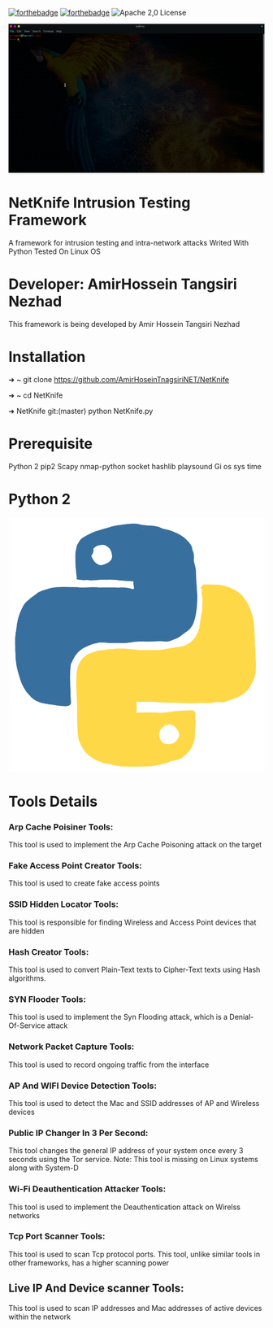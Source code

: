 [![forthebadge](https://forthebadge.com/images/badges/made-with-python.svg)](https://forthebadge.com)
[![forthebadge](https://forthebadge.com/images/badges/built-with-love.svg)](https://forthebadge.com)
![Apache 2,0 License](https://img.shields.io/badge/license-Apache%202.0-blue)
<p align="center">
  <img src="Logo/NetKnife.gif" alt="Master">
</p>

# NetKnife Intrusion Testing Framework
A framework for intrusion testing and intra-network attacks
Writed With Python 
Tested On Linux OS 
# Developer: AmirHossein Tangsiri Nezhad
This framework is being developed by Amir Hossein Tangsiri Nezhad

# Installation
➜  ~ git clone https://github.com/AmirHoseinTnagsiriNET/NetKnife 

➜  ~ cd NetKnife 

➜  NetKnife git:(master) python NetKnife.py 

# Prerequisite
Python 2
pip2
Scapy
nmap-python 
socket
hashlib
playsound 
Gi
os
sys
time

# Python 2
<p align="center">
  <img src="Logo/Python-Logo.gif" alt="Master">
</p>

# Tools Details 

### Arp Cache Poisiner Tools:

This tool is used to implement the Arp Cache Poisoning attack on the target

### Fake Access Point Creator Tools:

This tool is used to create fake access points

### SSID Hidden Locator Tools:

This tool is responsible for finding Wireless and Access Point devices that are hidden

### Hash Creator Tools:

This tool is used to convert Plain-Text texts to Cipher-Text texts using Hash algorithms.

### SYN Flooder Tools:

This tool is used to implement the Syn Flooding attack, which is a Denial-Of-Service attack

### Network Packet Capture Tools:

This tool is used to record ongoing traffic from the interface

### AP And WIFI Device Detection Tools:

This tool is used to detect the Mac and SSID addresses of AP and Wireless devices

### Public IP Changer In 3 Per Second:

This tool changes the general IP address of your system once every 3 seconds using the Tor service.
Note: This tool is missing on Linux systems along with System-D

### Wi-Fi Deauthentication Attacker Tools:

This tool is used to implement the Deauthentication attack on Wirelss networks

### Tcp Port Scanner Tools:

This tool is used to scan Tcp protocol ports. This tool, unlike similar tools in other frameworks, has a higher scanning power

## Live IP And Device scanner Tools:

This tool is used to scan IP addresses and Mac addresses of active devices within the network

